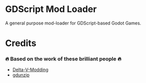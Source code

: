 # GDScript Mod Loader

A general purpose mod-loader for GDScript-based Godot Games.

# Credits

### 🔥 Based on the work of these brilliant people 🔥

- [Delta-V-Modding](https://gitlab.com/Delta-V-Modding/Mods)
- [gdunzip](https://git.sr.ht/~jelle/gdunzip)
